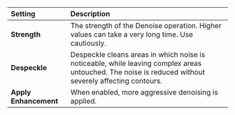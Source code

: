 | Setting               | Description                                                                                                                                           |
| :-------------------- | :---------------------------------------------------------------------------------------------------------------------------------------------------- |
| **Strength**          | The strength of the Denoise operation. Higher values can take a very long time. Use cautiously.                                                       |
| **Despeckle**         | Despeckle cleans areas in which noise is noticeable, while leaving complex areas untouched. The noise is reduced without severely affecting contours. |
| **Apply Enhancement** | When enabled, more aggressive denoising is applied.                                                                                                   |